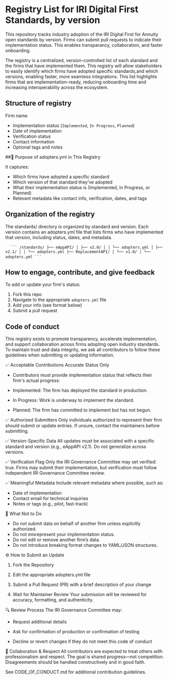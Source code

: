 # Registry List for IRI Digital First Standards, by version

This repository tracks industry adoption of the IRI Digital First for Annuity open standards by version. Firms can submit pull requests to indicate their implementation status. This enables transparancy, collaboration, and faster onboarding. 

The registry is a centralized, version-controlled list of each standard and the firms that have implemented them. This registry will allow stakeholders to easily identify which firms have adopted specific standards,and which versions, enabling faster, more seamless integrations. This list highlights firms that are implementation-ready, reducing onboarding time and increasing interoperability across the ecosystem.

## Structure of registry
Firm name
- Implementation status (`Implemented`, `In Progress`, `Planned`)
- Date of implementation
- Verification status
- Contact information
- Optional tags and notes
  
##🔧 Purpose of adopters.yml in This Registry

It captures:
- Which firms have adopted a specific standard
- Which version of that standard they’ve adopted
- What their implementation status is (Implemented, In Progress, or Planned)
- Relevant metadata like contact info, verification, dates, and tags



## Organization of the registry
The standards/ directory is organized by standard and version. Each version contains an adopters.yml file that lists firms who have implemented that version, including status, dates, and metadata.
<pre> <code> ``` /standards/ ├── eAppAPI/ │ ├── v2.0/ │ │ └── adopters.yml │ ├── v2.1/ │ │ └── adopters.yml ├── ReplacementAPI/ │ └── v1.0/ │ └── adopters.yml ``` </code> </pre>



## How to engage, contribute, and give feedback
To add or update your firm's status:
1. Fork this repo
2. Navigate to the appropriate `adopters.yml` file
3. Add your info (see format below)
4. Submit a pull request


## Code of conduct

This registry exists to promote transparency, accelerate implementation, and support collaboration across firms adopting open industry standards. To maintain trust and data integrity, we ask all contributors to follow these guidelines when submitting or updating information.

✅ Acceptable Contributions
Accurate Status Only
- Contributors must provide implementation status that reflects their firm's actual progress:

- Implemented: The firm has deployed the standard in production.

- In Progress: Work is underway to implement the standard.

- Planned: The firm has committed to implement but has not begun.

✅ Authorized Submitters
Only individuals authorized to represent their firm should submit or update entries. If unsure, contact the maintainers before submitting.

✅ Version-Specific Data
All updates must be associated with a specific standard and version (e.g., eAppAPI v2.1). Do not generalize across versions.

✅ Verification Flag
Only the IRI Governance Committee may set verified: true. Firms may submit their implementation, but verification must follow independent IRI Governance Committee review.

✅ Meaningful Metadata
Include relevant metadata where possible, such as:

- Date of implementation
- Contact email for technical inquiries
- Notes or tags (e.g., pilot, fast-track)

🛑 What Not to Do
- Do not submit data on behalf of another firm unless explicitly authorized.
- Do not misrepresent your implementation status.
- Do not edit or remove another firm’s data.
- Do not introduce breaking format changes to YAML/JSON structures.

⚙️ How to Submit an Update
1. Fork the Repository

2. Edit the appropriate adopters.yml file

3. Submit a Pull Request (PR) with a brief description of your change

4. Wait for Maintainer Review
Your submission will be reviewed for accuracy, formatting, and authenticity.

🔍 Review Process
The IRI Governance Committee may:

- Request additional details

- Ask for confirmation of production or confirmation of testing

- Decline or revert changes if they do not meet this code of conduct

🙌 Collaboration & Respect
All contributors are expected to treat others with professionalism and respect. The goal is shared progress—not competition. Disagreements should be handled constructively and in good faith.

See CODE_OF_CONDUCT.md for additional contribution guidelines.
